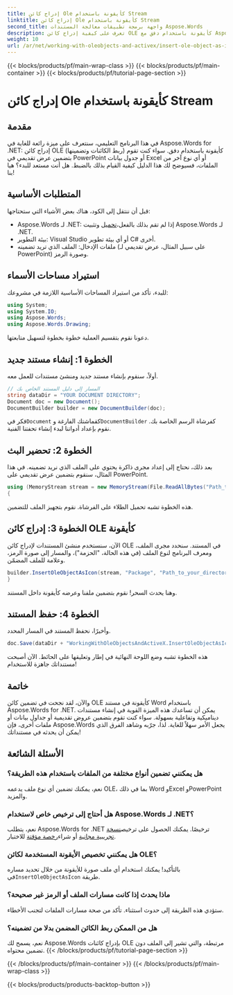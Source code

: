 ```yaml
---
title: إدراج كائن Ole كأيقونة باستخدام Stream
linktitle: إدراج كائن Ole كأيقونة باستخدام Stream
second_title: واجهة برمجة تطبيقات معالجة المستندات Aspose.Words
description: تعرف على كيفية إدراج كائن OLE كأيقونة باستخدام دفق مع Aspose.Words لـ .NET في هذا البرنامج التعليمي المفصل خطوة بخطوة.
weight: 10
url: /ar/net/working-with-oleobjects-and-activex/insert-ole-object-as-icon-using-stream/
---
```


{{< blocks/products/pf/main-wrap-class >}}
{{< blocks/products/pf/main-container >}}
{{< blocks/products/pf/tutorial-page-section >}}

# إدراج كائن Ole كأيقونة باستخدام Stream

## مقدمة

في هذا البرنامج التعليمي، سنتعرف على ميزة رائعة للغاية في Aspose.Words for .NET: إدراج كائن OLE (ربط الكائنات وتضمينها) كأيقونة باستخدام دفق. سواء كنت تقوم بتضمين عرض تقديمي في PowerPoint أو جدول بيانات Excel أو أي نوع آخر من الملفات، فسيوضح لك هذا الدليل كيفية القيام بذلك بالضبط. هل أنت مستعد للبدء؟ هيا بنا!

## المتطلبات الأساسية

قبل أن ننتقل إلى الكود، هناك بعض الأشياء التي ستحتاجها:

-  Aspose.Words لـ .NET: إذا لم تقم بذلك بالفعل،[تحميل](https://releases.aspose.com/words/net/) وتثبيت Aspose.Words لـ .NET.
- بيئة التطوير: Visual Studio أو أي بيئة تطوير C# أخرى.
- ملفات الإدخال: الملف الذي تريد تضمينه (على سبيل المثال، عرض تقديمي لـ PowerPoint) وصورة الرمز.

## استيراد مساحات الأسماء

للبدء، تأكد من استيراد المساحات الأساسية اللازمة في مشروعك:

```csharp
using System;
using System.IO;
using Aspose.Words;
using Aspose.Words.Drawing;
```

دعونا نقوم بتقسيم العملية خطوة بخطوة لتسهيل متابعتها.

## الخطوة 1: إنشاء مستند جديد

أولاً، سنقوم بإنشاء مستند جديد ومنشئ مستندات للعمل معه.

```csharp
// المسار إلى دليل المستند الخاص بك
string dataDir = "YOUR DOCUMENT DIRECTORY";
Document doc = new Document();
DocumentBuilder builder = new DocumentBuilder(doc);
```

 فكر في`Document` كقماشتك الفارغة و`DocumentBuilder` كفرشاة الرسم الخاصة بك. نقوم بإعداد أدواتنا لبدء إنشاء تحفتنا الفنية.

## الخطوة 2: تحضير البث

بعد ذلك، نحتاج إلى إعداد مجرى ذاكرة يحتوي على الملف الذي نريد تضمينه. في هذا المثال، سنقوم بتضمين عرض تقديمي على PowerPoint.

```csharp
using (MemoryStream stream = new MemoryStream(File.ReadAllBytes("Path_to_your_directory/Presentation.pptx")))
{
```

هذه الخطوة تشبه تحميل الطلاء على الفرشاة. نقوم بتجهيز الملف للتضمين.

## الخطوة 3: إدراج كائن OLE كأيقونة

الآن، سنستخدم منشئ المستندات لإدراج كائن OLE في المستند. سنحدد مجرى الملف، ومعرف البرنامج لنوع الملف (في هذه الحالة، "الحزمة")، والمسار إلى صورة الرمز، وعلامة للملف المضمّن.

```csharp
builder.InsertOleObjectAsIcon(stream, "Package", "Path_to_your_directory/Logo icon.ico", "My embedded file");
}
```

وهنا يحدث السحر! نقوم بتضمين ملفنا وعرضه كأيقونة داخل المستند.

## الخطوة 4: حفظ المستند

وأخيرًا، نحفظ المستند في المسار المحدد.

```csharp
doc.Save(dataDir + "WorkingWithOleObjectsAndActiveX.InsertOleObjectAsIconUsingStream.docx");
```

هذه الخطوة تشبه وضع اللوحة النهائية في إطار وتعليقها على الحائط. الآن أصبحت مستنداتك جاهزة للاستخدام!

## خاتمة

والآن، لقد نجحت في تضمين كائن OLE كأيقونة في مستند Word باستخدام Aspose.Words for .NET. يمكن أن تساعدك هذه الميزة القوية في إنشاء مستندات ديناميكية وتفاعلية بسهولة. سواء كنت تقوم بتضمين عروض تقديمية أو جداول بيانات أو ملفات أخرى، فإن Aspose.Words يجعل الأمر سهلاً للغاية. لذا، جرّبه وشاهد الفرق الذي يمكن أن يحدثه في مستنداتك!

## الأسئلة الشائعة

### هل يمكنني تضمين أنواع مختلفة من الملفات باستخدام هذه الطريقة؟
نعم، يمكنك تضمين أي نوع ملف يدعمه OLE، بما في ذلك Word وExcel وPowerPoint والمزيد.

### هل أحتاج إلى ترخيص خاص لاستخدام Aspose.Words لـ .NET؟
 نعم، يتطلب Aspose.Words for .NET ترخيصًا. يمكنك الحصول على ترخيص[نسخة تجريبية مجانية](https://releases.aspose.com/) أو شراء[رخصة مؤقتة](https://purchase.aspose.com/temporary-license/) للاختبار.

### هل يمكنني تخصيص الأيقونة المستخدمة لكائن OLE؟
 بالتأكيد! يمكنك استخدام أي ملف صورة للأيقونة من خلال تحديد مساره في`InsertOleObjectAsIcon` طريقة.

### ماذا يحدث إذا كانت مسارات الملف أو الرمز غير صحيحة؟
ستؤدي هذه الطريقة إلى حدوث استثناء. تأكد من صحة مسارات الملفات لتجنب الأخطاء.

### هل من الممكن ربط الكائن المضمن بدلا من تضمينه؟
نعم، يسمح لك Aspose.Words بإدراج كائنات OLE مرتبطة، والتي تشير إلى الملف دون تضمين محتواه.
{{< /blocks/products/pf/tutorial-page-section >}}

{{< /blocks/products/pf/main-container >}}
{{< /blocks/products/pf/main-wrap-class >}}

{{< blocks/products/products-backtop-button >}}

